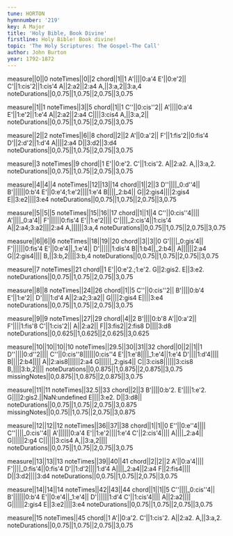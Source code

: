 ```yaml
---
tune: HORTON
hymnnumber: '219'
key: A Major
title: 'Holy Bible, Book Divine'
firstline: Holy Bible! Book divine!
topic: 'The Holy Scriptures: The Gospel-The Call'
author: John Burton
year: 1792-1872
---
```

measure||0||0
noteTimes||0||2
chord||1||1
A'||||0:a'4
E'||0:e'2||
C'||1:cis'2||1:cis'4
A||2:a2||2:a4
A,||3:a,2||3:a,4
noteDurations||0,0.75||1,0.75||2,0.75||3,0.75

measure||1||1
noteTimes||3||5
chord||1||1
C''||0:cis''2||
A'||||0:a'4
E'||1:e'2||1:e'4
A||2:a2||2:a4
C||||3:cis4
A,||3:a,2||
noteDurations||0,0.75||1,0.75||2,0.75||3,0.75

measure||2||2
noteTimes||6||8
chord||2||2
A'||0:a'2||
F'||1:fis'2||0:fis'4
D'||2:d'2||1:d'4
A||||2:a4
D||3:d2||3:d4
noteDurations||0,0.75||1,0.75||2,0.75||3,0.75

measure||3
noteTimes||9
chord||1
E'||0:e'2.
C'||1:cis'2.
A||2:a2.
A,||3:a,2.
noteDurations||0,0.75||1,0.75||2,0.75||3,0.75

measure||4||4||4
noteTimes||12||13||14
chord||1||2||3
D''||||_0:d''4||
B'||||||0:b'4
E'||0:e'4;1:e'2||||1:e'4
B||||_2:b4||
G||2:gis4||||2:gis4
E||3:e2||||3:e4
noteDurations||0,0.75||1,0.75||2,0.75||3,0.75

measure||5||5||5
noteTimes||15||16||17
chord||1||1||4
C''||0:cis''4||||
A'||||_0:a'4||
F'||||||0:fis'4
E'||1:e'2||||
C'||||_2:cis'4||1:cis'4
A||2:a4;3:a2||||2:a4
A,||||||3:a,4
noteDurations||0,0.75||1,0.75||2,0.75||3,0.75

measure||6||6||6
noteTimes||18||19||20
chord||3||3||0
G'||||_0:gis'4||
F'||||||0:fis'4
E'||0:e'4||_1:e'4||
D'||||||1:dis'4
B||1:b4||_2:b4||
A||||||2:a4
G||2:gis4||||
B,||3:b,2||||3:b,4
noteDurations||0,0.75||1,0.75||2,0.75||3,0.75

measure||7
noteTimes||21
chord||1
E'||0:e'2.;1:e'2.
G||2:gis2.
E||3:e2.
noteDurations||0,0.75||1,0.75||2,0.75||3,0.75

measure||8||8
noteTimes||24||26
chord||1||5
C''||0:cis''2||
B'||||0:b'4
E'||1:e'2||
D'||||1:d'4
A||2:a2;3:a2||
G||||2:gis4
E||||3:e4
noteDurations||0,0.75||1,0.75||2,0.75||3,0.75

measure||9||9
noteTimes||27||29
chord||4||2
B'||||0:b'8
A'||0:a'2||
F'||||1:fis'8
C'||1:cis'2||
A||2:a2||
F||3:fis2||2:fis8
D||||3:d8
noteDurations||0,0.625||1,0.625||2,0.625||3,0.625

measure||10||10||10||10
noteTimes||29.5||30||31||32
chord||0||2||1||1
D''||||0:d''2||||
C''||0:cis''8||||||0:cis''4
E'||1:e'8||||_1:e'4||1:e'4
D'||||1:d'4||||
B||||2:b4||||
A||2:ais8||||||2:a4
G||||||_2:gis4||
C||3:cis8||||||3:cis8
B,||||3:b,2||||
noteDurations||0,0.875||1,0.875||2,0.875||3,0.75
missingNotes||0,0.875||1,0.875||2,0.875||3,0.75

measure||11||11
noteTimes||32.5||33
chord||2||3
B'||||0:b'2.
E'||||1:e'2.
G||||2:gis2.||NaN:undefined
E||||3:e2.
D||3:d8||
noteDurations||0,0.75||1,0.75||2,0.75||3,0.875
missingNotes||0,0.75||1,0.75||2,0.75||3,0.875

measure||12||12||12
noteTimes||36||37||38
chord||1||1||0
E''||0:e''4||||
C''||||_0:cis''4||
A'||||||0:a'4
E'||1:e'2||||1:e'4
C'||2:cis'4||||
A||||_2:a4||
G||||||2:g4
C||||||3:cis4
A,||3:a,2||||
noteDurations||0,0.75||1,0.75||2,0.75||3,0.75

measure||13||13||13
noteTimes||39||40||41
chord||2||2||2
A'||0:a'4||||
F'||||_0:fis'4||0:fis'4
D'||1:d'2||||1:d'4
A||||_2:a4||2:a4
F||2:fis4||||
D||3:d2||||3:d4
noteDurations||0,0.75||1,0.75||2,0.75||3,0.75

measure||14||14||14
noteTimes||42||43||44
chord||1||1||5
C''||||_0:cis''4||
B'||||||0:b'4
E'||0:e'4||_1:e'4||
D'||||||1:d'4
C'||1:cis'4||||
A||2:a2||||
G||||||2:gis4
E||3:e2||||3:e4
noteDurations||0,0.75||1,0.75||2,0.75||3,0.75

measure||15
noteTimes||45
chord||1
A'||0:a'2.
C'||1:cis'2.
A||2:a2.
A,||3:a,2.
noteDurations||0,0.75||1,0.75||2,0.75||3,0.75

